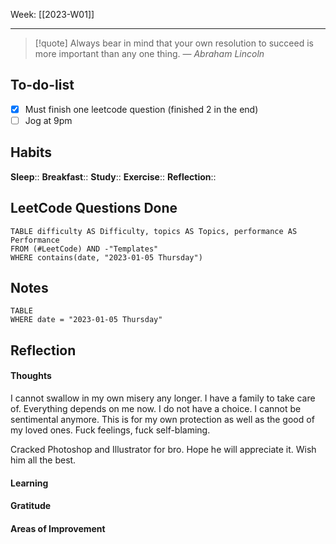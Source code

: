 Week: [[2023-W01]]
- - -
>[!quote]
> Always bear in mind that your own resolution to succeed is more important than any one thing.
> — <cite>Abraham Lincoln</cite>

## To-do-list
- [x] Must finish one leetcode question (finished 2 in the end)
- [ ] Jog at 9pm

## Habits
**Sleep**:: 
**Breakfast**:: 
**Study**:: 
**Exercise**:: 
**Reflection**:: 

## LeetCode Questions Done
```dataview
TABLE difficulty AS Difficulty, topics AS Topics, performance AS Performance
FROM (#LeetCode) AND -"Templates"
WHERE contains(date, "2023-01-05 Thursday") 
```

## Notes
```dataview
TABLE
WHERE date = "2023-01-05 Thursday"
```

## Reflection
#### Thoughts 
I cannot swallow in my own misery any longer. I have a family to take care of. Everything depends on me now. I do not have a choice. I cannot be sentimental anymore. This is for my own protection as well as the good of my loved ones. Fuck feelings, fuck self-blaming. 

Cracked Photoshop and Illustrator for bro. Hope he will appreciate it. Wish him all the best. 

#### Learning 
#### Gratitude
#### Areas of Improvement
